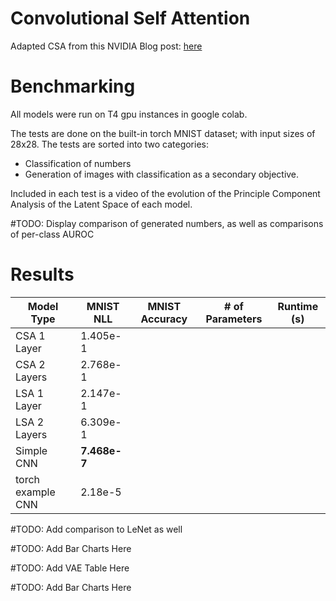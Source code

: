# Convolutional Self Attention
Adapted CSA from this NVIDIA Blog post: [here](https://developer.nvidia.com/blog/emulating-the-attention-mechanism-in-transformer-models-with-a-fully-convolutional-network/)

# Benchmarking
All models were run on T4 gpu instances in google colab.

The tests are done on the built-in torch MNIST dataset; with input sizes of 28x28. The tests are sorted into two categories:

- Classification of numbers
- Generation of images with classification as a secondary objective.

Included in each test is a video of the evolution of the Principle Component Analysis of the Latent Space of each model.

#TODO: Display comparison of generated numbers, as well as comparisons of per-class AUROC

# Results

| Model Type      | MNIST NLL    | MNIST Accuracy | # of Parameters | Runtime (s) |
| --------------- | ------------ | -------------- | --------------- | ----------- |
|CSA 1 Layer      | 1.405e-1     |                |                 |             |
|CSA 2 Layers     | 2.768e-1     |                |                 |             |
|LSA 1 Layer      | 2.147e-1     |                |                 |             |
|LSA 2 Layers     | 6.309e-1     |                |                 |             |
| Simple CNN      | **7.468e-7** |                |                 |             |
|torch example CNN| 2.18e-5      |                |                 |             |

#TODO: Add comparison to LeNet as well

#TODO: Add Bar Charts Here

#TODO: Add VAE Table Here

#TODO: Add Bar Charts Here
